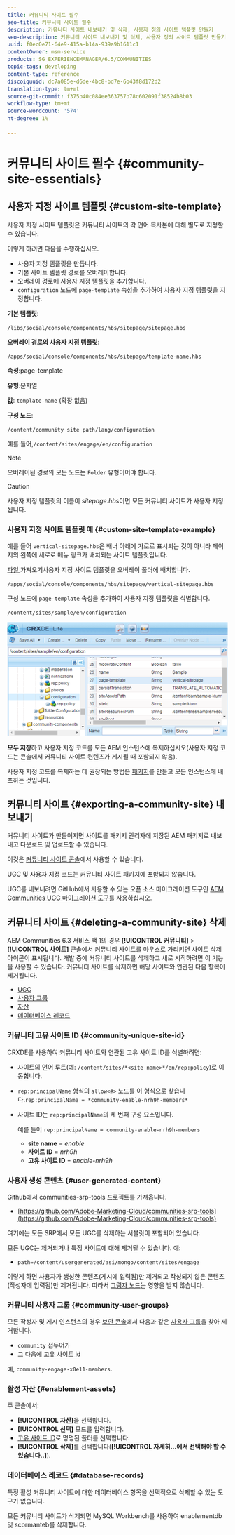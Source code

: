 ```yaml
---
title: 커뮤니티 사이트 필수
seo-title: 커뮤니티 사이트 필수
description: 커뮤니티 사이트 내보내기 및 삭제, 사용자 정의 사이트 템플릿 만들기
seo-description: 커뮤니티 사이트 내보내기 및 삭제, 사용자 정의 사이트 템플릿 만들기
uuid: f0ec0e71-64e9-415a-b14a-939a9b1611c1
contentOwner: msm-service
products: SG_EXPERIENCEMANAGER/6.5/COMMUNITIES
topic-tags: developing
content-type: reference
discoiquuid: dc7a085e-d6de-4bc8-bd7e-6b43f8d172d2
translation-type: tm+mt
source-git-commit: f375b40c084ee363757b78c602091f38524b8b03
workflow-type: tm+mt
source-wordcount: '574'
ht-degree: 1%

---
```



# 커뮤니티 사이트 필수 {#community-site-essentials}

## 사용자 지정 사이트 템플릿 {#custom-site-template}

사용자 지정 사이트 템플릿은 커뮤니티 사이트의 각 언어 복사본에 대해 별도로 지정할 수 있습니다.

이렇게 하려면 다음을 수행하십시오.

* 사용자 지정 템플릿을 만듭니다.
* 기본 사이트 템플릿 경로를 오버레이합니다.
* 오버레이 경로에 사용자 지정 템플릿을 추가합니다.
* `configuration` 노드에 `page-template` 속성을 추가하여 사용자 지정 템플릿을 지정합니다.

**기본 템플릿**:

`/libs/social/console/components/hbs/sitepage/sitepage.hbs`

**오버레이 경로의 사용자 지정 템플릿**:

`/apps/social/console/components/hbs/sitepage/template-name.hbs`

**속성**:page-template

**유형**:문자열

**값**: `template-name` (확장 없음)

**구성 노드**:

`/content/community site path/lang/configuration`

예를 들어,`/content/sites/engage/en/configuration`

>[!NOTE]
>
>오버레이된 경로의 모든 노드는 `Folder` 유형이어야 합니다.

>[!CAUTION]
>
>사용자 지정 템플릿의 이름이 *sitepage.hbs*&#x200B;이면 모든 커뮤니티 사이트가 사용자 지정됩니다.

### 사용자 지정 사이트 템플릿 예 {#custom-site-template-example}

예를 들어 `vertical-sitepage.hbs`은 배너 아래에 가로로 표시되는 것이 아니라 페이지의 왼쪽에 세로로 메뉴 링크가 배치되는 사이트 템플릿입니다.

[파일 ](assets/vertical-sitepage.hbs)
가져오기사용자 지정 사이트 템플릿을 오버레이 폴더에 배치합니다.

`/apps/social/console/components/hbs/sitepage/vertical-sitepage.hbs`

구성 노드에 `page-template` 속성을 추가하여 사용자 지정 템플릿을 식별합니다.

`/content/sites/sample/en/configuration`

![crxde-siteconfig 구성](assets/crxde-siteconfiguration.png)

**모두 저장**&#x200B;하고 사용자 지정 코드를 모든 AEM 인스턴스에 복제하십시오(사용자 지정 코드는 콘솔에서 커뮤니티 사이트 컨텐츠가 게시될 때 포함되지 않음).

사용자 지정 코드를 복제하는 데 권장되는 방법은 [패키지](../../help/sites-administering/package-manager.md#creating-a-new-package)를 만들고 모든 인스턴스에 배포하는 것입니다.

## 커뮤니티 사이트 {#exporting-a-community-site} 내보내기

커뮤니티 사이트가 만들어지면 사이트를 패키지 관리자에 저장된 AEM 패키지로 내보내고 다운로드 및 업로드할 수 있습니다.

이것은 [커뮤니티 사이트 콘솔](sites-console.md#exporting-the-site)에서 사용할 수 있습니다.

UGC 및 사용자 지정 코드는 커뮤니티 사이트 패키지에 포함되지 않습니다.

UGC를 내보내려면 GitHub에서 사용할 수 있는 오픈 소스 마이그레이션 도구인 [AEM Communities UGC 마이그레이션 도구](https://github.com/Adobe-Marketing-Cloud/communities-ugc-migration)를 사용하십시오.

## 커뮤니티 사이트 {#deleting-a-community-site} 삭제

AEM Communities 6.3 서비스 팩 1의 경우 **[!UICONTROL 커뮤니티]** > **[!UICONTROL 사이트]** 콘솔에서 커뮤니티 사이트를 마우스로 가리키면 사이트 삭제 아이콘이 표시됩니다. 개발 중에 커뮤니티 사이트를 삭제하고 새로 시작하려면 이 기능을 사용할 수 있습니다. 커뮤니티 사이트를 삭제하면 해당 사이트와 연관된 다음 항목이 제거됩니다.

* [UGC](#user-generated-content)
* [사용자 그룹](#community-user-groups)
* [자산](#enablement-assets)
* [데이터베이스 레코드](#database-records)

### 커뮤니티 고유 사이트 ID {#community-unique-site-id}

CRXDE를 사용하여 커뮤니티 사이트와 연관된 고유 사이트 ID를 식별하려면:

* 사이트의 언어 루트(예: `/content/sites/*<site name>*/en/rep:policy`)로 이동합니다.

* `rep:principalName` 형식의 `allow<#>` 노드를 이 형식으로 찾습니다.`rep:principalName = *community-enable-nrh9h-members*`

* 사이트 ID는 `rep:principalName`의 세 번째 구성 요소입니다.

   예를 들어 `rep:principalName = community-enable-nrh9h-members`

   * **site name** =  *enable*
   * **사이트 ID** =  *nrh9h*
   * **고유 사이트 ID** =  *enable-nrh9h*

### 사용자 생성 콘텐츠 {#user-generated-content}

Github에서 communities-srp-tools 프로젝트를 가져옵니다.

* [https://github.com/Adobe-Marketing-Cloud/communities-srp-tools](https://github.com/Adobe-Marketing-Cloud/communities-srp-tools)

여기에는 모든 SRP에서 모든 UGC를 삭제하는 서블릿이 포함되어 있습니다.

모든 UGC는 제거되거나 특정 사이트에 대해 제거될 수 있습니다. 예:

* `path=/content/usergenerated/asi/mongo/content/sites/engage`

이렇게 하면 사용자가 생성한 콘텐츠(게시에 입력됨)만 제거되고 작성되지 않은 콘텐츠(작성자에 입력됨)만 제거됩니다. 따라서 [그림자 노드](srp.md#shadownodes)는 영향을 받지 않습니다.

### 커뮤니티 사용자 그룹 {#community-user-groups}

모든 작성자 및 게시 인스턴스의 경우 [보안 콘솔](../../help/sites-administering/security.md)에서 다음과 같은 [사용자 그룹](users.md)을 찾아 제거합니다.

* `community` 접두어가
* 그 다음에 [고유 사이트 id](#community-unique-site-id)

예, `community-engage-x0e11-members`.

### 활성 자산 {#enablement-assets}

주 콘솔에서:

* **[!UICONTROL 자산]**&#x200B;을 선택합니다.
* **[!UICONTROL 선택]** 모드를 입력합니다.
* [고유 사이트 ID](#community-unique-site-id)로 명명된 폴더를 선택합니다.
* **[!UICONTROL 삭제]**&#x200B;를 선택합니다(**[!UICONTROL 자세히...에서 선택해야 할 수 있습니다..]**).

### 데이터베이스 레코드 {#database-records}

특정 활성 커뮤니티 사이트에 대한 데이터베이스 항목을 선택적으로 삭제할 수 있는 도구가 없습니다.

모든 커뮤니티 사이트가 삭제되면 MySQL Workbench를 사용하여 enablementdb 및 scormanteb를 삭제합니다.
